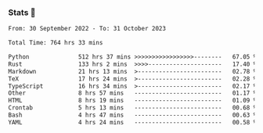 ### Stats 👋
<!--START_SECTION:waka-->

```txt
From: 30 September 2022 - To: 31 October 2023

Total Time: 764 hrs 33 mins

Python              512 hrs 37 mins >>>>>>>>>>>>>>>>>--------   67.05 %
Rust                133 hrs 2 mins  >>>>---------------------   17.40 %
Markdown            21 hrs 13 mins  >------------------------   02.78 %
TeX                 17 hrs 24 mins  >------------------------   02.28 %
TypeScript          16 hrs 34 mins  >------------------------   02.17 %
Other               8 hrs 57 mins   -------------------------   01.17 %
HTML                8 hrs 19 mins   -------------------------   01.09 %
Crontab             5 hrs 13 mins   -------------------------   00.68 %
Bash                4 hrs 47 mins   -------------------------   00.63 %
YAML                4 hrs 24 mins   -------------------------   00.58 %
```

<!--END_SECTION:waka-->

<!--
**buhaytza2005/buhaytza2005** is a ✨ _special_ ✨ repository because its `README.md` (this file) appears on your GitHub profile.

Here are some ideas to get you started:

- 🔭 I’m currently working on ...
- 🌱 I’m currently learning ...
- 👯 I’m looking to collaborate on ...
- 🤔 I’m looking for help with ...
- 💬 Ask me about ...
- 📫 How to reach me: ...
- 😄 Pronouns: ...
- ⚡ Fun fact: ...
-->


